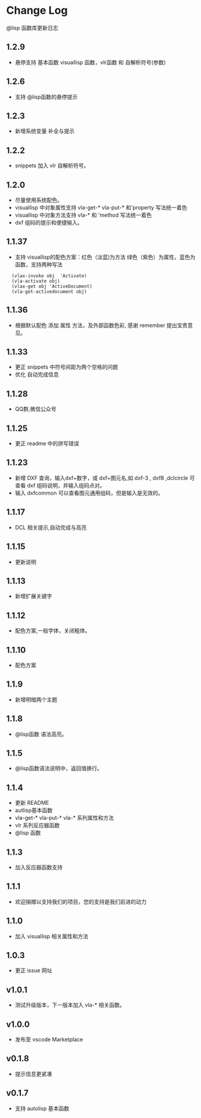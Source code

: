 # Change Log
@lisp 函数库更新日志

## 1.2.9
- 悬停支持 基本函数 visuallisp 函数，vlr函数 和 自解析符号(参数)
## 1.2.6
- 支持 @lisp函数的悬停提示
## 1.2.3
- 新增系统变量 补全与提示
## 1.2.2
- snippets 加入 vlr 自解析符号。
## 1.2.0
- 尽量使用系统配色。
- visuallisp 中对象属性支持 vla-get-* vla-put-* 和'property 写法统一着色 
- visuallisp 中对象方法支持 vla-* 和 'method 写法统一着色
- dxf 组码的提示和便捷输入。 
## 1.1.37
- 支持 visuallisp的配色方案：红色（淡蓝)为方法 绿色（紫色）为属性，蓝色为函数，支持两种写法
```
  (vlax-invoke obj  'Activate)
  (vla-activate obj)
  (vlax-get obj 'ActiveDocument)
  (vla-get-activedocument obj)
```
## 1.1.36
- 根据默认配色 添加 属性 方法，及外部函数色彩, 感谢 remember 提出宝贵意见。
## 1.1.33
- 更正 snippets 中符号间距为两个空格的问题
- 优化 自动完成信息
## 1.1.28
- QQ群,微信公众号
## 1.1.25
- 更正 readme 中的拼写错误
## 1.1.23
- 新增 DXF 查询，输入dxf+数字，或 dxf+图元名,如 dxf-3 , dxf8 ,dclcircle 可查看 dxf 组码说明，并输入组码点对。
- 输入 dxfcommon 可以查看图元通用组码，但是输入是无效的。
## 1.1.17
- DCL 相关提示,自动完成与高亮
## 1.1.15
- 更新说明
## 1.1.13
- 新增扩展关键字
## 1.1.12
- 配色方案,一般字体，关闭粗体。
## 1.1.10
- 配色方案
## 1.1.9
- 新增明暗两个主题
## 1.1.8 
- @lisp函数 语法高亮。
## 1.1.5
- @lisp函数语法说明中，返回值换行。
## 1.1.4
- 更新 README
- autlisp基本函数
- vla-get-* vla-put-* vla-* 系列属性和方法
- vlr 系列反应器函数
- @lisp 函数
## 1.1.3
- 加入反应器函数支持
## 1.1.1
- 欢迎捐赠以支持我们的项目，您的支持是我们前进的动力
## 1.1.0
- 加入 visuallisp 相关属性和方法
## 1.0.3
- 更正 issue 网址
## v1.0.1
- 测试升级版本，下一版本加入 vla-* 相关函数。
## v1.0.0
- 发布至 vscode Marketplace
## v0.1.8
- 提示信息更紧凑
## v0.1.7
- 支持 autolisp 基本函数

